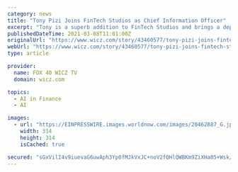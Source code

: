 ```yaml
---
category: news
title: "Tony Pizi Joins FinTech Studios as Chief Information Officer"
excerpt: "Tony is a superb addition to FinTech Studios and brings a depth of talent and experience to FinTech Studios and proven track record of developing and deploying new innovative technologies at scale.” — Andy Brown,"
publishedDateTime: 2021-03-08T11:01:00Z
originalUrl: "https://www.wicz.com/story/43460577/tony-pizi-joins-fintech-studios-as-chief-information-officer"
webUrl: "https://www.wicz.com/story/43460577/tony-pizi-joins-fintech-studios-as-chief-information-officer"
type: article

provider:
  name: FOX 40 WICZ TV
  domain: wicz.com

topics:
  - AI in Finance
  - AI

images:
  - url: "https://EINPRESSWIRE.images.worldnow.com/images/20462887_G.jpg?lastEditedDate=1615183267000"
    width: 314
    height: 314
    isCached: true

secured: "sGxVilI4v9iuevaG6uwAph3Yp0fMJkVxJC+noV2fQHlQWBKm9ZiXHa05+Wsk/uvktEUtsA2YFa9IzJPcsQVdRQljLRRsoREQH2W5e40FIcdWT6xSp+/AaJJKLRgRF8qfoIyErDi70PsHNeA0u/VPh8bn53Y6XsWAME2H3lAjTxSeLL+AG9/Y03IuA7Li+K8rZqEwBSJtyz5Ui1Bzech4sufMxRr0SPEz2PIeP2UneXJiDnI4yfxtvwc5BaRj1z6CzJlI02byq8Km/+2/6iYqcItsmgRqV7nz7dJZad2pTmY9aLtD5bXYdTBnvfGbuubIDNvQU3TmLBYAqiuokhqdYZGCTbOBqGt1TFX9UqszQR0=;0QYWdXLsU84nGr3W7V3b4A=="
---
```


